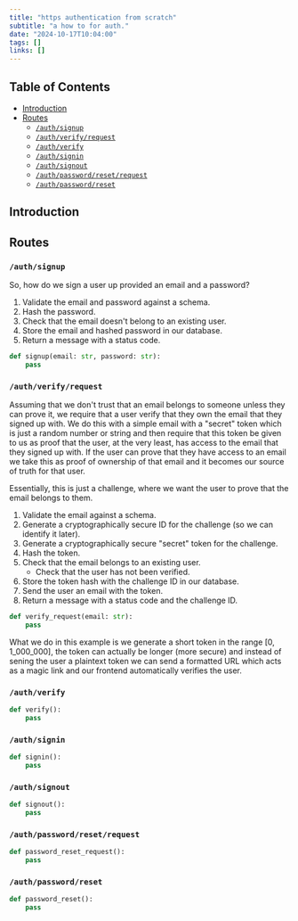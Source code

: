 ```yaml
---
title: "https authentication from scratch"
subtitle: "a how to for auth."
date: "2024-10-17T10:04:00"
tags: []
links: []
---
```




<!-- omit from toc -->
## Table of Contents

- [Introduction](#introduction)
- [Routes](#routes)
  - [`/auth/signup`](#authsignup)
  - [`/auth/verify/request`](#authverifyrequest)
  - [`/auth/verify`](#authverify)
  - [`/auth/signin`](#authsignin)
  - [`/auth/signout`](#authsignout)
  - [`/auth/password/reset/request`](#authpasswordresetrequest)
  - [`/auth/password/reset`](#authpasswordreset)

## Introduction

## Routes

### `/auth/signup`

So, how do we sign a user up provided an email and a password?

1. Validate the email and password against a schema.
2. Hash the password.
3. Check that the email doesn't belong to an existing user.
4. Store the email and hashed password in our database.
5. Return a message with a status code.

```python
def signup(email: str, password: str):
    pass
```

### `/auth/verify/request`

Assuming that we don't trust that an email belongs to someone unless they can prove it, we require that a user verify that they own the email that they signed up with. We do this with a simple email with a "secret" token which is just a random number or string and then require that this token be given to us as proof that the user, at the very least, has access to the email that they signed up with. If the user can prove that they have access to an email we take this as proof of ownership of that email and it becomes our source of truth for that user.

Essentially, this is just a challenge, where we want the user to prove that the email belongs to them.

1. Validate the email against a schema.
2. Generate a cryptographically secure ID for the challenge (so we can identify it later).
3. Generate a cryptographically secure "secret" token for the challenge.
4. Hash the token.
5. Check that the email belongs to an existing user.
   - Check that the user has not been verified.
6. Store the token hash with the challenge ID in our database.
7. Send the user an email with the token.
8. Return a message with a status code and the challenge ID.

```python
def verify_request(email: str):
    pass
```

What we do in this example is we generate a short token in the range [0, 1_000_000], the token can actually be longer (more secure) and instead of sening the user a plaintext token we can send a formatted URL which acts as a magic link and our frontend automatically verifies the user.

### `/auth/verify`

```python
def verify():
    pass
```

### `/auth/signin`

```python
def signin():
    pass
```

### `/auth/signout`

```python
def signout():
    pass
```

### `/auth/password/reset/request`

```python
def password_reset_request():
    pass
```

### `/auth/password/reset`

```python
def password_reset():
    pass
```
